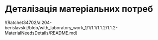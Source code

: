 # Деталізація матеріальних потреб

!(Ratchet34702/ai204-berislavskij/blob/with_laboratory_work_1/1/1.1/1.1.2/1.1.2-MaterialNeedsDetails/README.md)
